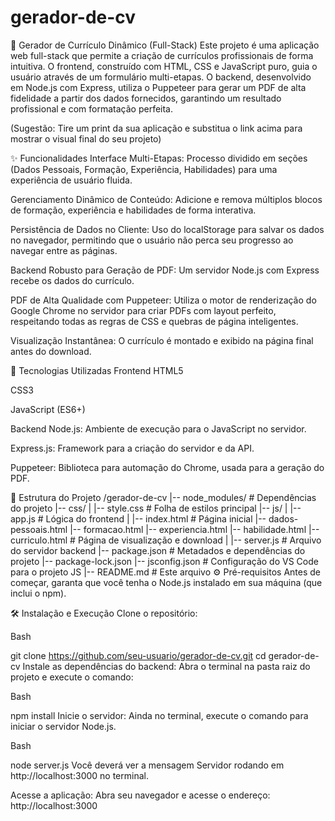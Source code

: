 # gerador-de-cv
📝 Gerador de Currículo Dinâmico (Full-Stack)
Este projeto é uma aplicação web full-stack que permite a criação de currículos profissionais de forma intuitiva. O frontend, construído com HTML, CSS e JavaScript puro, guia o usuário através de um formulário multi-etapas. O backend, desenvolvido em Node.js com Express, utiliza o Puppeteer para gerar um PDF de alta fidelidade a partir dos dados fornecidos, garantindo um resultado profissional e com formatação perfeita.

(Sugestão: Tire um print da sua aplicação e substitua o link acima para mostrar o visual final do seu projeto)

✨ Funcionalidades
Interface Multi-Etapas: Processo dividido em seções (Dados Pessoais, Formação, Experiência, Habilidades) para uma experiência de usuário fluida.

Gerenciamento Dinâmico de Conteúdo: Adicione e remova múltiplos blocos de formação, experiência e habilidades de forma interativa.

Persistência de Dados no Cliente: Uso do localStorage para salvar os dados no navegador, permitindo que o usuário não perca seu progresso ao navegar entre as páginas.

Backend Robusto para Geração de PDF: Um servidor Node.js com Express recebe os dados do currículo.

PDF de Alta Qualidade com Puppeteer: Utiliza o motor de renderização do Google Chrome no servidor para criar PDFs com layout perfeito, respeitando todas as regras de CSS e quebras de página inteligentes.

Visualização Instantânea: O currículo é montado e exibido na página final antes do download.

🚀 Tecnologias Utilizadas
Frontend
HTML5

CSS3

JavaScript (ES6+)

Backend
Node.js: Ambiente de execução para o JavaScript no servidor.

Express.js: Framework para a criação do servidor e da API.

Puppeteer: Biblioteca para automação do Chrome, usada para a geração do PDF.

📂 Estrutura do Projeto
/gerador-de-cv
|-- node_modules/         # Dependências do projeto
|-- css/
|   |-- style.css         # Folha de estilos principal
|-- js/
|   |-- app.js            # Lógica do frontend
|
|-- index.html            # Página inicial
|-- dados-pessoais.html
|-- formacao.html
|-- experiencia.html
|-- habilidade.html
|-- curriculo.html        # Página de visualização e download
|
|-- server.js             # Arquivo do servidor backend
|-- package.json          # Metadados e dependências do projeto
|-- package-lock.json
|-- jsconfig.json         # Configuração do VS Code para o projeto JS
|-- README.md             # Este arquivo
⚙️ Pré-requisitos
Antes de começar, garanta que você tenha o Node.js instalado em sua máquina (que inclui o npm).

🛠️ Instalação e Execução
Clone o repositório:

Bash

git clone https://github.com/seu-usuario/gerador-de-cv.git
cd gerador-de-cv
Instale as dependências do backend:
Abra o terminal na pasta raiz do projeto e execute o comando:

Bash

npm install
Inicie o servidor:
Ainda no terminal, execute o comando para iniciar o servidor Node.js.

Bash

node server.js
Você deverá ver a mensagem Servidor rodando em http://localhost:3000 no terminal.

Acesse a aplicação:
Abra seu navegador e acesse o endereço:
http://localhost:3000